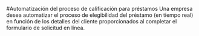 #Automatización del proceso de calificación para préstamos 
Una empresa desea automatizar el proceso de elegibilidad del préstamo (en tiempo real) en función de los detalles del cliente proporcionados al completar el formulario de solicitud en línea. 
